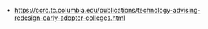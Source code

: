   - https://ccrc.tc.columbia.edu/publications/technology-advising-redesign-early-adopter-colleges.html